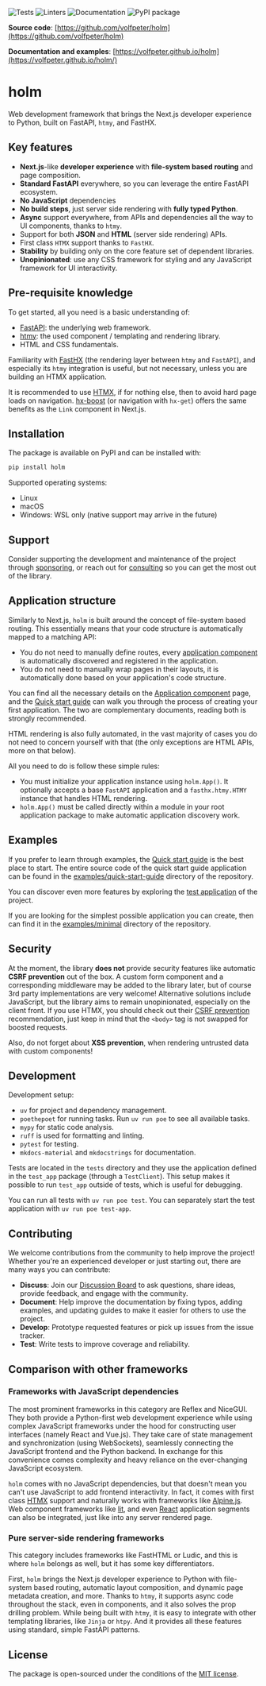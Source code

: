 ![Tests](https://github.com/volfpeter/holm/actions/workflows/tests.yml/badge.svg)
![Linters](https://github.com/volfpeter/holm/actions/workflows/linters.yml/badge.svg)
![Documentation](https://github.com/volfpeter/holm/actions/workflows/build-docs.yml/badge.svg)
![PyPI package](https://img.shields.io/pypi/v/holm?color=%2334D058&label=PyPI%20Package)

**Source code**: [https://github.com/volfpeter/holm](https://github.com/volfpeter/holm)

**Documentation and examples**: [https://volfpeter.github.io/holm](https://volfpeter.github.io/holm/)

# holm

Web development framework that brings the Next.js developer experience to Python, built on FastAPI, `htmy`, and FastHX.

## Key features

- **Next.js**-like **developer experience** with **file-system based routing** and page composition.
- **Standard FastAPI** everywhere, so you can leverage the entire FastAPI ecosystem.
- **No JavaScript** dependencies
- **No build steps**, just server side rendering with **fully typed Python**.
- **Async** support everywhere, from APIs and dependencies all the way to UI components, thanks to `htmy`.
- Support for both **JSON** and **HTML** (server side rendering) APIs.
- First class `HTMX` support thanks to `FastHX`.
- **Stability** by building only on the core feature set of dependent libraries.
- **Unopinionated**: use any CSS framework for styling and any JavaScript framework for UI interactivity.

## Pre-requisite knowledge

To get started, all you need is a basic understanding of:

- [FastAPI](https://fastapi.tiangolo.com/tutorial/): the underlying web framework.
- [htmy](https://volfpeter.github.io/htmy/): the used component / templating and rendering library.
- HTML and CSS fundamentals.

Familiarity with [FastHX](https://volfpeter.github.io/fasthx/) (the rendering layer between `htmy` and `FastAPI`), and especially its `htmy` integration is useful, but not necessary, unless you are building an HTMX application.

It is recommended to use [HTMX](https://htmx.org/), if for nothing else, then to avoid hard page loads on navigation. [hx-boost](https://htmx.org/attributes/hx-boost/) (or navigation with `hx-get`) offers the same benefits as the `Link` component in Next.js.

## Installation

The package is available on PyPI and can be installed with:

```bash
pip install holm
```

Supported operating systems:

- Linux
- macOS
- Windows: WSL only (native support may arrive in the future)

## Support

Consider supporting the development and maintenance of the project through [sponsoring](https://buymeacoffee.com/volfpeter), or reach out for [consulting](https://www.volfp.com/contact?subject=Consulting%20-%20holm) so you can get the most out of the library.

## Application structure

Similarly to Next.js, `holm` is built around the concept of file-system based routing. This essentially means that your code structure is automatically mapped to a matching API:

- You do not need to manually define routes, every [application component](https://volfpeter.github.io/holm/application-components) is automatically discovered and registered in the application.
- You do not need to manually wrap pages in their layouts, it is automatically done based on your application's code structure.

You can find all the necessary details on the [Application component](https://volfpeter.github.io/holm/application-components) page, and the [Quick start guide](https://volfpeter.github.io/holm/quick-start-guide) can walk you through the process of creating your first application. The two are complementary documents, reading both is strongly recommended.

HTML rendering is also fully automated, in the vast majority of cases you do not need to concern yourself with that (the only exceptions are HTML APIs, more on that below).

All you need to do is follow these simple rules:

- You must initialize your application instance using `holm.App()`. It optionally accepts a base `FastAPI` application and a `fasthx.htmy.HTMY` instance that handles HTML rendering.
- `holm.App()` must be called directly within a module in your root application package to make automatic application discovery work.

## Examples

If you prefer to learn through examples, the [Quick start guide](https://volfpeter.github.io/holm/quick-start-guide) is the best place to start. The entire source code of the quick start guide application can be found in the [examples/quick-start-guide](https://github.com/volfpeter/holm/tree/main/examples/quick-start-guide) directory of the repository.

You can discover even more features by exploring the [test application](https://github.com/volfpeter/holm/tree/main/test_app) of the project.

If you are looking for the simplest possible application you can create, then can find it in the [examples/minimal](https://github.com/volfpeter/holm/tree/main/examples/minimal) directory of the repository.

## Security

At the moment, the library **does not** provide security features like automatic **CSRF prevention** out of the box. A custom form component and a corresponding middleware may be added to the library later, but of course 3rd party implementations are very welcome! Alternative solutions include JavaScript, but the library aims to remain unopinionated, especially on the client front. If you use HTMX, you should check out their [CSRF prevention](https://htmx.org/docs/#csrf-prevention) recommendation, just keep in mind that the `<body>` tag is not swapped for boosted requests.

Also, do not forget about **XSS prevention**, when rendering untrusted data with custom components!

## Development

Development setup:

- `uv` for project and dependency management.
- `poethepoet` for running tasks. Run `uv run poe` to see all available tasks.
- `mypy` for static code analysis.
- `ruff` is used for formatting and linting.
- `pytest` for testing.
- `mkdocs-material` and `mkdocstrings` for documentation.

Tests are located in the `tests` directory and they use the application defined in the `test_app` package (through a `TestClient`). This setup makes it possible to run `test_app` outside of tests, which is useful for debugging.

You can run all tests with `uv run poe test`. You can separately start the test application with `uv run poe test-app`.

## Contributing

We welcome contributions from the community to help improve the project! Whether you're an experienced developer or just starting out, there are many ways you can contribute:

- **Discuss**: Join our [Discussion Board](https://github.com/volfpeter/holm/discussions) to ask questions, share ideas, provide feedback, and engage with the community.
- **Document**: Help improve the documentation by fixing typos, adding examples, and updating guides to make it easier for others to use the project.
- **Develop**: Prototype requested features or pick up issues from the issue tracker.
- **Test**: Write tests to improve coverage and reliability.

## Comparison with other frameworks

### Frameworks with JavaScript dependencies

The most prominent frameworks in this category are Reflex and NiceGUI. They both provide a Python-first web development experience while using complex JavaScript frameworks under the hood for constructing user interfaces (namely React and Vue.js). They take care of state management and synchronization (using WebSockets), seamlessly connecting the JavaScript frontend and the Python backend. In exchange for this convenience comes complexity and heavy reliance on the ever-changing JavaScript ecosystem.

`holm` comes with no JavaScript dependencies, but that doesn't mean you can't use JavaScript to add frontend interactivity. In fact, it comes with first class [HTMX](https://htmx.org/) support and naturally works with frameworks like [Alpine.js](https://alpinejs.dev/). Web component frameworks like [lit](https://lit.dev/), and even [React](https://react.dev/learn/add-react-to-an-existing-project#using-react-for-a-part-of-your-existing-page) application segments can also be integrated, just like into any server rendered page.

### Pure server-side rendering frameworks

This category includes frameworks like FastHTML or Ludic, and this is where `holm` belongs as well, but it has some key differentiators.

First, `holm` brings the Next.js developer experience to Python with file-system based routing, automatic layout composition, and dynamic page metadata creation, and more. Thanks to `htmy`, it supports async code throughout the stack, even in components, and it also solves the prop drilling problem. While being built with `htmy`, it is easy to integrate with other templating libraries, like `Jinja` or `htpy`. And it provides all these features using standard, simple FastAPI patterns.

## License

The package is open-sourced under the conditions of the [MIT license](https://choosealicense.com/licenses/mit/).
